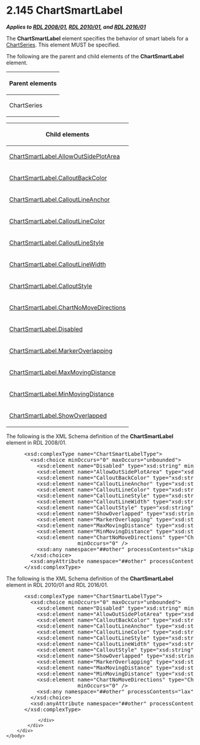 <html dir="LTR" xmlns:mshelp="http://msdn.microsoft.com/mshelp" xmlns:ddue="http://ddue.schemas.microsoft.com/authoring/2003/5" xmlns:xlink="http://www.w3.org/1999/xlink" xmlns:tool="http://www.microsoft.com/tooltip">
    <head>
        <meta http-equiv="Content-Type" content="text/html; CHARSET=utf-8"></meta>
        <meta name="save" content="history"></meta>
        <title>2.145 ChartSmartLabel</title>
        <xml>
            <mshelp:toctitle title="2.145 ChartSmartLabel"></mshelp:toctitle>
            <mshelp:rltitle title="[MS-RDL]: ChartSmartLabel"></mshelp:rltitle>
            <mshelp:keyword index="A" term="40311f42-08d3-41d4-8ca7-184ae633299d"></mshelp:keyword>
            <mshelp:attr name="DCSext.ContentType" value="open specification"></mshelp:attr>
            <mshelp:attr name="AssetID" value="40311f42-08d3-41d4-8ca7-184ae633299d"></mshelp:attr>
            <mshelp:attr name="TopicType" value="kbRef"></mshelp:attr>
            <mshelp:attr name="DCSext.Title" value="[MS-RDL]: ChartSmartLabel" />
        </xml>
    </head>
    <body>
        <div id="header">
            <h1 class="heading">2.145 ChartSmartLabel</h1>
        </div>
        <div id="mainSection">
            <div id="mainBody">
                <div id="allHistory" class="saveHistory"></div>
                <div id="sectionSection0" class="section" name="collapseableSection">
                    

<p><b><i>Applies to </i></b><a href="1e855f94-4617-47e4-b89e-0856c6cb420f.md"><b><i>RDL 2008/01</i></b></a><b><i>,
</i></b><a href="3428e690-a348-4ec7-8a6a-8efb42d2cdee.md"><b><i>RDL 2010/01</i></b></a><b><i>,
and </i></b><a href="52ce3983-2bfc-4e72-9359-42aaf5fe4509.md"><b><i>RDL 2016/01</i></b></a></p>

<p>The <b>ChartSmartLabel</b> element specifies the behavior of
smart labels for a <a href="aee11573-3fcf-4365-938b-e6c8ceece6e1.md"><span>ChartSeries</span></a>. This
element MUST be specified.</p>

<p>The following are the parent and child elements of the <b>ChartSmartLabel</b>
element.</p>

<table>
 <thead>
  <tr>
   <th>
   <p>Parent elements</p>
   </th>
  </tr>
 </thead>
 <tr>
  <td>
  <p>ChartSeries</p>
  </td>
 </tr>
</table>

<p> </p>

<table>
 <thead>
  <tr>
   <th>
   <p>Child elements</p>
   </th>
  </tr>
 </thead>
 <tr>
  <td>
  <p><a href="e3b30df7-79ef-4512-b21c-00abe3bac898.md">ChartSmartLabel.AllowOutSidePlotArea</a></p>
  </td>
 </tr>
 <tr>
  <td>
  <p><a href="ae9b882f-a2c2-4d95-9e8e-25393bdc3bc6.md">ChartSmartLabel.CalloutBackColor</a></p>
  </td>
 </tr>
 <tr>
  <td>
  <p><a href="625337ca-45eb-4b78-8203-e45a5025692b.md">ChartSmartLabel.CalloutLineAnchor</a></p>
  </td>
 </tr>
 <tr>
  <td>
  <p><a href="0c9d79ba-ff5a-4656-9d63-209bfe4e0bbd.md">ChartSmartLabel.CalloutLineColor</a></p>
  </td>
 </tr>
 <tr>
  <td>
  <p><a href="883713a6-e96e-429c-8775-d3f55fa27474.md">ChartSmartLabel.CalloutLineStyle</a></p>
  </td>
 </tr>
 <tr>
  <td>
  <p><a href="3115f13e-9f01-4267-96d9-0cc34153111a.md">ChartSmartLabel.CalloutLineWidth</a></p>
  </td>
 </tr>
 <tr>
  <td>
  <p><a href="2208303a-5e9c-46fb-abd8-75abfefe893c.md">ChartSmartLabel.CalloutStyle</a></p>
  </td>
 </tr>
 <tr>
  <td>
  <p><a href="f471b11e-a4a1-4367-b1de-404699a8d210.md">ChartSmartLabel.ChartNoMoveDirections</a></p>
  </td>
 </tr>
 <tr>
  <td>
  <p><a href="777ed612-57c7-4d8f-a929-d14149ee0e60.md">ChartSmartLabel.Disabled</a></p>
  </td>
 </tr>
 <tr>
  <td>
  <p><a href="e006442c-f635-4cdf-8d6a-07aecef9da22.md">ChartSmartLabel.MarkerOverlapping</a></p>
  </td>
 </tr>
 <tr>
  <td>
  <p><a href="6af5d337-4a38-4295-989b-208f2a70cccb.md">ChartSmartLabel.MaxMovingDistance</a></p>
  </td>
 </tr>
 <tr>
  <td>
  <p><a href="52553cb9-27ec-4ece-ad58-f192b728cbbd.md">ChartSmartLabel.MinMovingDistance</a></p>
  </td>
 </tr>
 <tr>
  <td>
  <p><a href="a6a45ab7-b0fe-4ef4-8c60-51326caad4fe.md">ChartSmartLabel.ShowOverlapped</a></p>
  </td>
 </tr>
</table>

<p>The following is the XML Schema definition of the <b>ChartSmartLabel</b>
element in RDL 2008/01.</p>

<dl>
<dd>
<div><pre> &lt;xsd:complexType name=&quot;ChartSmartLabelType&quot;&gt;
   &lt;xsd:choice minOccurs=&quot;0&quot; maxOccurs=&quot;unbounded&quot;&gt;
     &lt;xsd:element name=&quot;Disabled&quot; type=&quot;xsd:string&quot; minOccurs=&quot;0&quot; /&gt;
     &lt;xsd:element name=&quot;AllowOutSidePlotArea&quot; type=&quot;xsd:string&quot; minOccurs=&quot;0&quot; /&gt;
     &lt;xsd:element name=&quot;CalloutBackColor&quot; type=&quot;xsd:string&quot; minOccurs=&quot;0&quot; /&gt;
     &lt;xsd:element name=&quot;CalloutLineAnchor&quot; type=&quot;xsd:string&quot; minOccurs=&quot;0&quot; /&gt;
     &lt;xsd:element name=&quot;CalloutLineColor&quot; type=&quot;xsd:string&quot; minOccurs=&quot;0&quot; /&gt;
     &lt;xsd:element name=&quot;CalloutLineStyle&quot; type=&quot;xsd:string&quot; minOccurs=&quot;0&quot; /&gt;
     &lt;xsd:element name=&quot;CalloutLineWidth&quot; type=&quot;xsd:string&quot; minOccurs=&quot;0&quot; /&gt;
     &lt;xsd:element name=&quot;CalloutStyle&quot; type=&quot;xsd:string&quot; minOccurs=&quot;0&quot; /&gt;
     &lt;xsd:element name=&quot;ShowOverlapped&quot; type=&quot;xsd:string&quot; minOccurs=&quot;0&quot; /&gt;
     &lt;xsd:element name=&quot;MarkerOverlapping&quot; type=&quot;xsd:string&quot; minOccurs=&quot;0&quot; /&gt;
     &lt;xsd:element name=&quot;MaxMovingDistance&quot; type=&quot;xsd:string&quot; minOccurs=&quot;0&quot; /&gt;
     &lt;xsd:element name=&quot;MinMovingDistance&quot; type=&quot;xsd:string&quot; minOccurs=&quot;0&quot; /&gt;
     &lt;xsd:element name=&quot;ChartNoMoveDirections&quot; type=&quot;ChartNoMoveDirectionsType&quot; 
                  minOccurs=&quot;0&quot; /&gt;
     &lt;xsd:any namespace=&quot;##other&quot; processContents=&quot;skip&quot; /&gt;
   &lt;/xsd:choice&gt;
   &lt;xsd:anyAttribute namespace=&quot;##other&quot; processContents=&quot;skip&quot; /&gt;
 &lt;/xsd:complexType&gt;
</pre></div>
</dd></dl>

<p>The following is the XML Schema definition of the <b>ChartSmartLabel</b>
element in RDL 2010/01 and RDL 2016/01.</p>

<dl>
<dd>
<div><pre> &lt;xsd:complexType name=&quot;ChartSmartLabelType&quot;&gt;
   &lt;xsd:choice minOccurs=&quot;0&quot; maxOccurs=&quot;unbounded&quot;&gt;
     &lt;xsd:element name=&quot;Disabled&quot; type=&quot;xsd:string&quot; minOccurs=&quot;0&quot; /&gt;
     &lt;xsd:element name=&quot;AllowOutSidePlotArea&quot; type=&quot;xsd:string&quot; minOccurs=&quot;0&quot; /&gt;
     &lt;xsd:element name=&quot;CalloutBackColor&quot; type=&quot;xsd:string&quot; minOccurs=&quot;0&quot; /&gt;
     &lt;xsd:element name=&quot;CalloutLineAnchor&quot; type=&quot;xsd:string&quot; minOccurs=&quot;0&quot; /&gt;
     &lt;xsd:element name=&quot;CalloutLineColor&quot; type=&quot;xsd:string&quot; minOccurs=&quot;0&quot; /&gt;
     &lt;xsd:element name=&quot;CalloutLineStyle&quot; type=&quot;xsd:string&quot; minOccurs=&quot;0&quot; /&gt;
     &lt;xsd:element name=&quot;CalloutLineWidth&quot; type=&quot;xsd:string&quot; minOccurs=&quot;0&quot; /&gt;
     &lt;xsd:element name=&quot;CalloutStyle&quot; type=&quot;xsd:string&quot; minOccurs=&quot;0&quot; /&gt;
     &lt;xsd:element name=&quot;ShowOverlapped&quot; type=&quot;xsd:string&quot; minOccurs=&quot;0&quot; /&gt;
     &lt;xsd:element name=&quot;MarkerOverlapping&quot; type=&quot;xsd:string&quot; minOccurs=&quot;0&quot; /&gt;
     &lt;xsd:element name=&quot;MaxMovingDistance&quot; type=&quot;xsd:string&quot; minOccurs=&quot;0&quot; /&gt;
     &lt;xsd:element name=&quot;MinMovingDistance&quot; type=&quot;xsd:string&quot; minOccurs=&quot;0&quot; /&gt;
     &lt;xsd:element name=&quot;ChartNoMoveDirections&quot; type=&quot;ChartNoMoveDirectionsType&quot; 
                  minOccurs=&quot;0&quot; /&gt;
     &lt;xsd:any namespace=&quot;##other&quot; processContents=&quot;lax&quot; /&gt;
   &lt;/xsd:choice&gt;
   &lt;xsd:anyAttribute namespace=&quot;##other&quot; processContents=&quot;lax&quot; /&gt;
 &lt;/xsd:complexType&gt;
</pre></div>
</dd></dl>


                </div>
            </div>
        </div>
    </body>
</html>
